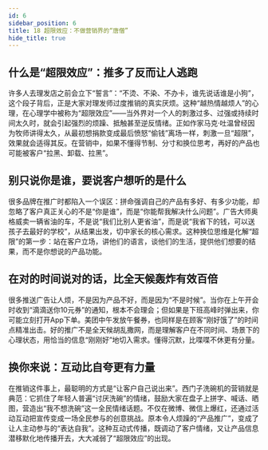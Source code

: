 ```yaml
---
id: 6
sidebar_position: 6
title: 18 超限效应：不做营销界的“唐僧”
hide_title: true
---
```


## 什么是“超限效应”：推多了反而让人逃跑
许多人去理发店之前会立下“誓言”：“不烫、不染、不办卡，谁先说话谁是小狗”，这个段子背后，正是大家对理发师过度推销的真实厌烦。这种“越热情越烦人”的心理，在心理学中被称为“超限效应”——当外界对一个人的刺激过多、过强或持续时间太久时，就会引起强烈的烦躁、抵触甚至逆反情绪。正如作家马克·吐温曾经因为牧师讲得太久，从最初想捐款变成最后愤怒“偷钱”离场一样，刺激一旦“超限”，效果就会适得其反。在营销中，如果不懂得节制、分寸和换位思考，再好的产品也可能被客户“拉黑、卸载、拉黑”。

## 别只说你是谁，要说客户想听的是什么
很多品牌在推广时都陷入一个误区：拼命强调自己的产品有多好、有多少功能，却忽略了客户真正关心的不是“你是谁”，而是“你能帮我解决什么问题”。广告大师奥格威卖一辆省油的车，不是说“我们比别人更省油”，而是说“我省下的钱，可以送孩子去最好的学校”，从结果出发，切中家长的核心需求。这种换位思维是化解“超限”的第一步：站在客户立场，讲他们的语言，谈他们的生活，提供他们想要的结果，而不是你想说的产品功能。

## 在对的时间说对的话，比全天候轰炸有效百倍
很多推送广告让人烦，不是因为产品不好，而是因为“不是时候”。当你在上午开会时收到“滴滴送你10元券”的通知，根本不会理会；但如果是下班高峰时弹出来，你可能立刻打开App下单。美团中午发放午餐券，也同样是在顾客“刚好饿了”的时间点精准出击。好的推广不是全天候胡乱撒网，而是理解客户在不同时间、场景下的心理状态，用恰当的信息“刚刚好”地切入需求。懂得沉默，比喋喋不休更有分量。

## 换你来说：互动比自夸更有力量
在推销这件事上，最聪明的方式是“让客户自己说出来”。西门子洗碗机的营销就是典范：它抓住了年轻人普遍“讨厌洗碗”的情绪，鼓励大家在盘子上拼字、喊话、晒图，营造出“我不想洗碗”这一全民情绪话题。不仅在微博、微信上爆红，还通过活动互动把宣传变成一场全民参与的创意挑战。原本令人烦躁的“产品推广”，变成了让人主动参与的“表达自我”。这种互动式传播，既调动了客户情绪，又让产品信息潜移默化地传播开去，大大减弱了“超限效应”的出现。